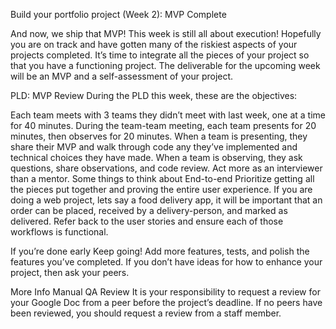 Build your portfolio project (Week 2): MVP Complete

And now, we ship that MVP!
This week is still all about execution! Hopefully you are on track and have gotten many of the riskiest aspects of your projects completed. It’s time to integrate all the pieces of your project so that you have a functioning project. The deliverable for the upcoming week will be an MVP and a self-assessment of your project.

PLD: MVP Review
During the PLD this week, these are the objectives:

Each team meets with 3 teams they didn’t meet with last week, one at a time for 40 minutes.
During the team-team meeting, each team presents for 20 minutes, then observes for 20 minutes.
When a team is presenting, they share their MVP and walk through code any they’ve implemented and technical choices they have made.
When a team is observing, they ask questions, share observations, and code review. Act more as an interviewer than a mentor.
Some things to think about
End-to-end
Prioritize getting all the pieces put together and proving the entire user experience. If you are doing a web project, lets say a food delivery app, it will be important that an order can be placed, received by a delivery-person, and marked as delivered. Refer back to the user stories and ensure each of those workflows is functional.

If you’re done early
Keep going! Add more features, tests, and polish the features you’ve completed. If you don’t have ideas for how to enhance your project, then ask your peers.

More Info
Manual QA Review
It is your responsibility to request a review for your Google Doc from a peer before the project’s deadline. If no peers have been reviewed, you should request a review from a staff member.

